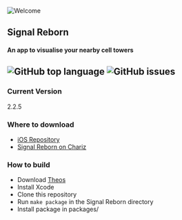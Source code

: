 ![Welcome](https://github.com/elihwyma/elihwyma/raw/master/Welcome.gif)

## Signal Reborn
#### An app to visualise your nearby cell towers  
![GitHub top language](https://img.shields.io/github/languages/top/elihwyma/SignalReborn?color=purple)
![GitHub issues](https://img.shields.io/github/issues/elihwyma/SignalReborn?color=purple)
---
### Current Version
2.2.5
### Where to download
 - [iOS Repository](https://repo.chariz.com/)
 - [Signal Reborn on Chariz](https://chariz.com/get/signal/)
### How to build
- Download [Theos](https://github.com/theos/theos)
- Install Xcode
- Clone this repository
- Run `make package` in the Signal Reborn directory
- Install package in packages/
